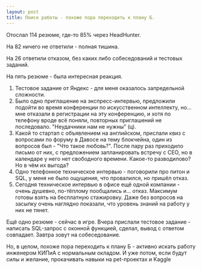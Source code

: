 ```yaml
---
layout: post
title: Поиск работы - похоже пора переходить к плану Б.
---
```


Отослал 114 резюме, где-то 85% через HeadHunter.

На 82 ничего не ответили - полная тишина. 

На 26 ответили отказом, без каких либо собеседований и тестовых заданий.

На пять резюме - была интересная реакция. 
1. Тестовое задание от Яндекс - для меня оказалось запредельной сложности. 
2. Было одно приглашение на экспресс-интервью, предложили подойти во время конференции по искусственном интеллекту, но... мне отказали в регистрации на эту конференцию, и хотя по телефону вроде всё поняли, повторных приглашений не последовало. "Неудачники нам не нужны" (ц). 
3. Какой то стартап с объявлением на английском, прислали квиз с вопросами по форуму в Давосе на тему блокчейна, один из вопросов был - "Что такое любовь?". После пару раз приходило письмо от них, с предложением запланировать встречу с CEO, но в календаре у него нет свободного времени. Какое-то разводилово? Но в чём их выгода? 
4. Одно телефонное техническое интервью - поговорили про питон и SQL, у меня не было ощущения, что провалился, но пришёл отказ.
5. Сегодня техническое интервью в офисе ещё одной компании - очень душевно, по-тёплому пообщались и... отказ. Максимум готовы взять на бесплатную стажировку. Даже без вопросов на засыпку очень наглядно показали, что уровень знаний на работу у них не тянет.

Ещё одно резюме - сейчас в игре. Вчера прислали тестовое задание - написать SQL-запрос с оконной функцией, сделал, вывод с ответом совпадает. Завтра зовут на собеседование.

Но, в целом, похоже пора переходить к плану Б - активно искать работу инженером КИПиА с нормальным окладом. И уже потом, если будут силы и желание, прокачивать навыки на pet-проектах и Kaggle